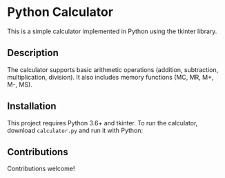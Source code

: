 # Python Calculator

This is a simple calculator implemented in Python using the tkinter library.

## Description

The calculator supports basic arithmetic operations (addition, subtraction, multiplication, division). It also includes memory functions (MC, MR, M+, M-, MS).

## Installation

This project requires Python 3.6+ and tkinter. To run the calculator, download `calculator.py` and run it with Python:

## Contributions

Contributions welcome!


